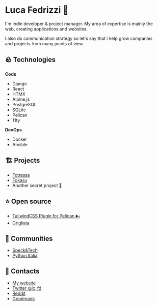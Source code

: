 # Luca Fedrizzi 🍜

I'm indie developer & project manager.
My area of expertise is mainly the web, creating applications and websites.

I also do communication strategy so let's say that I help grow companies and projects from many points of view.

## 🪨 Technologies

**Code**

- Django
- React
- HTMX
- Alpine.js
- PostgreSQL
- SQLite
- Pelican
- 11ty

**DevOps**

- Docker
- Ansible

## 🏗 Projects

- [Fotressa](https://fortressa.com/)
- [Fokasu](https://fokasu.app/)
- Another secret project 🤫

## ⭐️ Open source

- [TailwindCSS Plugin for Pelican 🌬](https://github.com/pelican-plugins/tailwindcss)
- [Grigliata](https://github.com/lcfd/grigliata)

## 👥 Communities

- [Speck&Tech](https://speckand.tech/)
- [Python Italia](https://www.python.it/comunita/)

## 📡 Contacts

- [My website](https://lucafedrizzi.com)
- [Twitter @lc_fd](https://twitter.com/lc_fd)
- [Reddit](https://www.reddit.com/user/lc_fd)
- [Goodreads](https://www.goodreads.com/user/show/89527482-luca)
